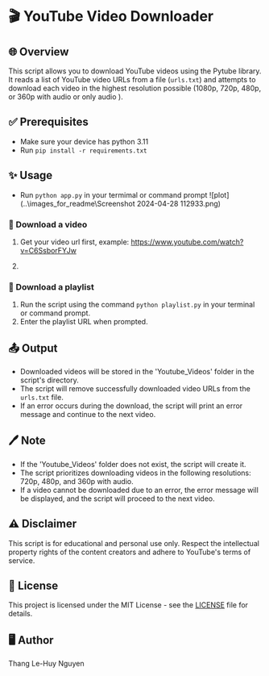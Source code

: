 # 🎬 YouTube Video Downloader

## 🌐 Overview
This script allows you to download YouTube videos using the Pytube library. It reads a list of YouTube video URLs from a file (`urls.txt`) and attempts to download each video in the highest resolution possible (1080p, 720p, 480p, or 360p with audio or only audio ).

## ✅ Prerequisites
- Make sure your device has python 3.11
- Run `pip install -r requirements.txt`

## ✨ Usage
- Run `python app.py` in your termimal or command prompt
![plot](..\images_for_readme\Screenshot 2024-04-28 112933.png)

### 🔹 Download a video
1. Get your video url first, example: https://www.youtube.com/watch?v=C6SsborFYJw

2. 

### 🔹 Download a playlist
1. Run the script using the command `python playlist.py` in your terminal or command prompt.
2. Enter the playlist URL when prompted.

## 📤 Output
- Downloaded videos will be stored in the 'Youtube_Videos' folder in the script's directory.
- The script will remove successfully downloaded video URLs from the `urls.txt` file.
- If an error occurs during the download, the script will print an error message and continue to the next video.

## 🖊️ Note
- If the 'Youtube_Videos' folder does not exist, the script will create it.
- The script prioritizes downloading videos in the following resolutions: 720p, 480p, and 360p with audio.
- If a video cannot be downloaded due to an error, the error message will be displayed, and the script will proceed to the next video.

## ⚠️ Disclaimer
This script is for educational and personal use only. Respect the intellectual property rights of the content creators and adhere to YouTube's terms of service.

## 📝 License
This project is licensed under the MIT License - see the [LICENSE](LICENSE) file for details.

## 🖥️ Author
Thang Le-Huy Nguyen

